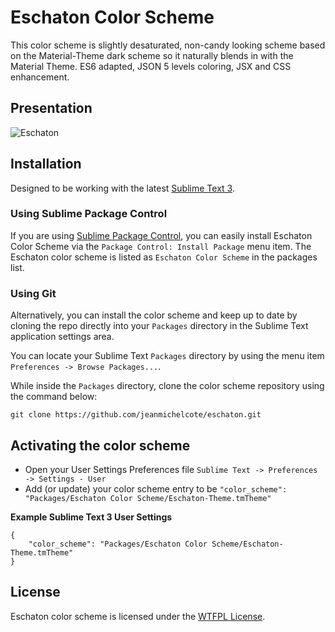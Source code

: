 # Eschaton Color Scheme

This color scheme is slightly desaturated, non-candy looking scheme based on the Material-Theme dark scheme so it naturally blends in with the Material Theme. ES6 adapted, JSON 5 levels coloring, JSX and CSS enhancement.

## Presentation

![Eschaton](https://drive.google.com/file/d/0B06-oBqLR4NIcGJQLTdVRDRLcEk/view?usp=sharing)

## Installation

Designed to be working with the latest [Sublime Text 3](http://www.sublimetext.com/3dev).

### Using Sublime Package Control

If you are using [Sublime Package Control](http://wbond.net/sublime_packages/package_control), you can easily install Eschaton Color Scheme via the `Package Control: Install Package` menu item. The Eschaton color scheme is listed as `Eschaton Color Scheme` in the packages list.

### Using Git

Alternatively, you can install the color scheme and keep up to date by cloning the repo directly into your `Packages` directory in the Sublime Text application settings area.

You can locate your Sublime Text `Packages` directory by using the menu item `Preferences -> Browse Packages...`.

While inside the `Packages` directory, clone the color scheme repository using the command below:

    git clone https://github.com/jeanmichelcote/eschaton.git

## Activating the color scheme

* Open your User Settings Preferences file `Sublime Text -> Preferences -> Settings - User`
* Add (or update) your color scheme entry to be `"color_scheme": "Packages/Eschaton Color Scheme/Eschaton-Theme.tmTheme"` 

**Example Sublime Text 3 User Settings**

    {
        "color_scheme": "Packages/Eschaton Color Scheme/Eschaton-Theme.tmTheme"
    }

## License

Eschaton color scheme is licensed under the [WTFPL License](http://www.wtfpl.net/).